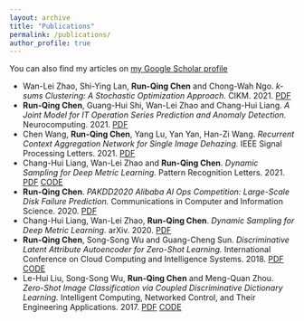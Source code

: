 ```yaml
---
layout: archive
title: "Publications"
permalink: /publications/
author_profile: true
---
```


You can also find my articles on [my Google Scholar profile](https://scholar.google.com/citations?user=TgmfeIIAAAAJ)

* Wan-­Lei Zhao, Shi-Ying Lan, **Run-­Qing Chen** and Chong-Wah Ngo. *k-sums Clustering: A Stochastic Optimization Approach.* CIKM. 2021. [PDF](https://dl.acm.org/doi/abs/10.1145/3459637.3482359)
* **Run-­Qing Chen**, Guang-­Hui Shi, Wan-­Lei Zhao and Chang-­Hui Liang. *A Joint Model for IT Operation Series Prediction and Anomaly Detection.* Neurocomputing. 2021. [PDF](https://arxiv.org/pdf/1910.03818.pdf)
* Chen Wang, **Run-Qing Chen**, Yang Lu, Yan Yan, Han-Zi Wang. *Recurrent Context Aggregation Network for Single Image Dehazing.* IEEE Signal Processing Letters. 2021. [PDF](https://ieeexplore.ieee.org/abstract/document/9350156/)
* Chang-Hui Liang, Wan-Lei Zhao and **Run-Qing Chen**. *Dynamic Sampling for Deep Metric Learning.* Pattern Recognition Letters. 2021. [PDF](https://arxiv.org/pdf/2004.11624.pdf) [CODE](https://github.com/CH-Liang/DSDML)
* **Run-­Qing Chen**. *PAKDD2020 Alibaba AI Ops Competition: Large-Scale Disk Failure Prediction.* Communications in Computer and Information Science. 2020. [PDF](https://link.springer.com/content/pdf/10.1007%2F978-981-15-7749-9.pdf)
* Chang-Hui Liang, Wan-Lei Zhao, **Run-Qing Chen**. *Dynamic Sampling for Deep Metric Learning.* arXiv. 2020. [PDF](https://arxiv.org/pdf/2004.11624.pdf)
* **Run­-Qing Chen**, Song-­Song Wu and Guang­-Cheng Sun. *Discriminative Latent Attribute Autoencoder for Zero-Shot Learning.* International Conference on Cloud Computing and Intelligence Systems. 2018. [PDF](https://ieeexplore.ieee.org/stamp/stamp.jsp?tp=&arnumber=8691331) [CODE](https://github.com/RexKing6/DLAAE)
* Le-­Hui Liu, Song-­Song Wu, **Run-­Qing Chen** and Meng­-Quan Zhou. *Zero-Shot Image Classification via Coupled Discriminative Dictionary Learning.* Intelligent Computing, Networked Control, and Their Engineering Applications. 2017. [PDF](https://link.springer.com/content/pdf/10.1007%2F978-981-10-6373-2_37.pdf) [CODE](https://github.com/RexKing6/CDDL)

